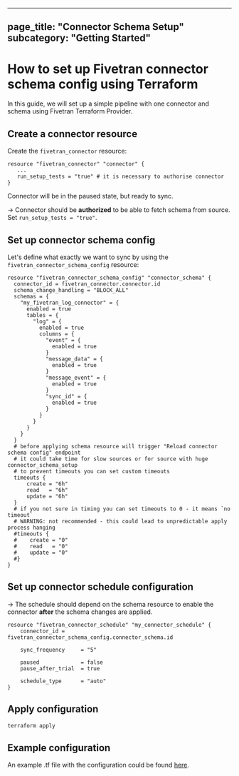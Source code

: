 ----
page_title: "Connector Schema Setup"
subcategory: "Getting Started"
---

# How to set up Fivetran connector schema config using Terraform

In this guide, we will set up a simple pipeline with one connector and schema using Fivetran Terraform Provider. 

## Create a connector resource

Create the `fivetran_connector` resource:

```hcl
resource "fivetran_connector" "connector" {
   ...
   run_setup_tests = "true" # it is necessary to authorise connector
}
```

Connector will be in the paused state, but ready to sync.

-> Connector should be **authorized** to be able to fetch schema from source. Set `run_setup_tests = "true"`.

## Set up connector schema config

Let's define what exactly we want to sync by using the `fivetran_connector_schema_config` resource:

```hcl
resource "fivetran_connector_schema_config" "connector_schema" {
  connector_id = fivetran_connector.connector.id
  schema_change_handling = "BLOCK_ALL"
  schemas = {
    "my_fivetran_log_connector" = {
      enabled = true
      tables = {
        "log" = {
          enabled = true
          columns = {
            "event" = {
              enabled = true
            }
            "message_data" = {
              enabled = true
            }
            "message_event" = {
              enabled = true
            }
            "sync_id" = {
              enabled = true
            }
          }
        }
      }
    }
  }
  # before applying schema resource will trigger "Reload connector schema config" endpoint
  # it could take time for slow sources or for source with huge connector_schema_setup
  # to prevent timeouts you can set custom timeouts
  timeouts {
      create = "6h"
      read   = "6h"
      update = "6h"
  }
  # if you not sure in timing you can set timeouts to 0 - it means `no timeout`
  # WARNING: not recommended - this could lead to unpredictable apply process hanging
  #timeouts {
  #    create = "0"
  #    read   = "0"
  #    update = "0"
  #}
}
```

## Set up connector schedule configuration

-> The schedule should depend on the schema resource to enable the connector **after** the schema changes are applied.

```hcl
resource "fivetran_connector_schedule" "my_connector_schedule" {
    connector_id = fivetran_connector_schema_config.connector_schema.id

    sync_frequency     = "5"

    paused             = false
    pause_after_trial  = true

    schedule_type      = "auto"
}
```

## Apply configuration

```bash
terraform apply
```

## Example configuration

An example .tf file with the configuration could be found [here](https://github.com/fivetran/terraform-provider-fivetran/tree/main/config-examples/connector_schema_setup.tf).